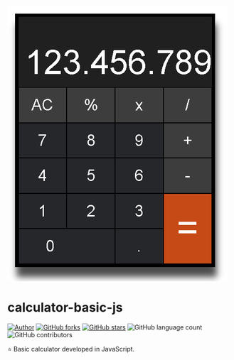 ![Calculadora JavaScript](https://github.com/edualvesf13/calculator-basic-js/blob/master/print.jpg)

# calculator-basic-js

[![Author](https://img.shields.io/badge/author-DuFerreira-EE4D64?color=green)](https://github.com/edualvesf13)
[![GitHub forks](https://img.shields.io/github/forks/edualvesf13/calculator-basic-js?color=green)](https://github.com/edualvesf13/calculator-basic-js/network)
[![GitHub stars](https://img.shields.io/github/stars/edualvesf13/calculator-basic-js?color=green)](https://github.com/edualvesf13/calculator-basic-js/stargazers)
![GitHub language count](https://img.shields.io/github/languages/count/edualvesf13/calculator-basic-js?color=green)
![GitHub contributors](https://img.shields.io/github/contributors/edualvesf13/calculator-basic-js?color=green)


⭐ Basic calculator developed in JavaScript.
